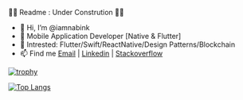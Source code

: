 📡📡 Readme : Under Constrution 📡📡

- 👋 Hi, I’m @iamnabink
- 👀 Mobile Application Developer [Native & Flutter]
- 🌱 Intrested: Flutter/Swift/ReactNative/Design Patterns/Blockchain
- 📫 Find me [Email](nabrajkhadka43@gmail.com) | [Linkedin](https://www.linkedin.com/in/iamnabink/) | [Stackoverflow](https://stackoverflow.com/users/12030116/iamnabink)

[![trophy](https://github-profile-trophy.vercel.app/?username=iamnabink)](https://github.com/ryo-ma/github-profile-trophy)


[![Top Langs](https://github-readme-stats.vercel.app/api/top-langs/?username=iamnabink&layout=compact)](https://github.com/anuraghazra/github-readme-stats)

<!--- [![willianrod's wakatime stats](https://github-readme-stats.vercel.app/api/wakatime?username=iamnabink)](https://github.com/anuraghazra/github-readme-stats) --->


<!--- [![Anurag's GitHub stats](https://github-readme-stats.vercel.app/api?username=iamnabink)](https://github.com/anuraghazra/github-readme-stats) --->


<!---
iamnabink/iamnabink is a ✨ special ✨ repository because its `README.md` (this file) appears on your GitHub profile.
You can click the Preview link to take a look at your changes.
--->
